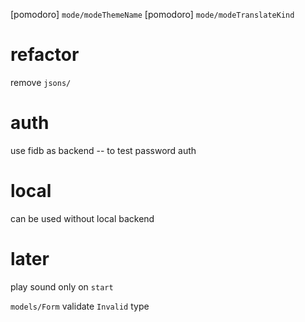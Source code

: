[pomodoro] `mode/modeThemeName`
[pomodoro] `mode/modeTranslateKind`

# refactor

remove `jsons/`

# auth

use fidb as backend -- to test password auth

# local

can be used without local backend

# later

play sound only on `start`

`models/Form` validate `Invalid` type
